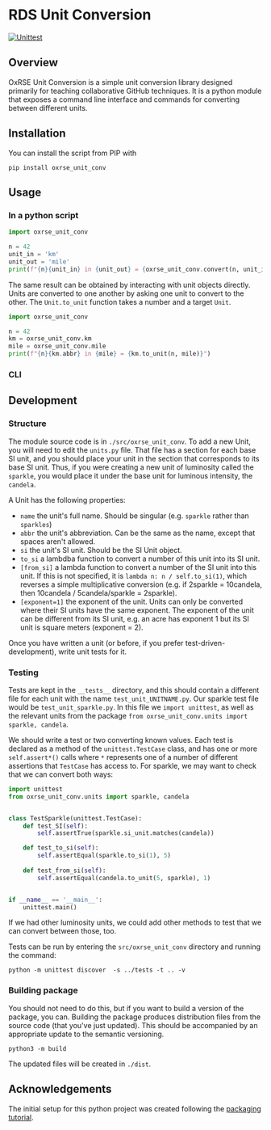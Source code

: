 # RDS Unit Conversion

[![Unittest](https://github.com/OxfordRSE/oxrse_unit_conv/actions/workflows/unittest.yml/badge.svg)](https://github.com/OxfordRSE/oxrse_unit_conv/actions/workflows/unittest.yml)

## Overview

OxRSE Unit Conversion is a simple unit conversion library designed primarily for teaching collaborative GitHub
techniques. It is a python module that exposes a command line interface and commands for converting between
different units.

## Installation

You can install the script from PIP with
```shell
pip install oxrse_unit_conv
```

## Usage

### In a python script

```python
import oxrse_unit_conv

n = 42
unit_in = 'km'
unit_out = 'mile'
print(f"{n}{unit_in} in {unit_out} = {oxrse_unit_conv.convert(n, unit_in, unit_out)}")
```

The same result can be obtained by interacting with unit objects directly.
Units are converted to one another by asking one unit to convert to the other.
The `Unit.to_unit` function takes a number and a target `Unit`.

```python
import oxrse_unit_conv

n = 42
km = oxrse_unit_conv.km
mile = oxrse_unit_conv.mile
print(f"{n}{km.abbr} in {mile} = {km.to_unit(n, mile)}")
```

### CLI

## Development

### Structure

The module source code is in `./src/oxrse_unit_conv`. 
To add a new Unit, you will need to edit the `units.py` file.
That file has a section for each base SI unit, and you should place your unit in the section that corresponds
to its base SI unit. 
Thus, if you were creating a new unit of luminosity called the `sparkle`, 
you would place it under the base unit for luminous intensity, the `candela`.

A Unit has the following properties:
* `name` the unit's full name. Should be singular (e.g. `sparkle` rather than `sparkles`)
* `abbr` the unit's abbreviation. Can be the same as the name, except that spaces aren't allowed.
* `si` the unit's SI unit. Should be the SI Unit object.
* `to_si` a lambdba function to convert a number of this unit into its SI unit.
* `[from_si]` a lambda function to convert a number of the SI unit into this unit.
  If this is not specified, it is `lambda n: n / self.to_si(1)`, which reverses a simple multiplicative conversion
  (e.g. if 2sparkle = 10candela, then 10candela / 5candela/sparkle = 2sparkle).
* `[exponent=1]` the exponent of the unit. Units can only be converted where their SI units have the same exponent.
  The exponent of the unit can be different from its SI unit, 
  e.g. an acre has exponent 1 but its SI unit is square meters (exponent = 2).

Once you have written a unit (or before, if you prefer test-driven-development), write unit tests for it.

### Testing

Tests are kept in the `__tests__` directory, and this should contain a different file for each unit
with the name `test_unit_UNITNAME.py`. 
Our sparkle test file would be `test_unit_sparkle.py`.
In this file we `import unittest`, as well as the relevant units from the package 
`from oxrse_unit_conv.units import sparkle, candela`.

We should write a test or two converting known values. 
Each test is declared as a method of the `unittest.TestCase` class, and has one or more `self.assert*()` calls
where `*` represents one of a number of different assertions that `TestCase` has access to. 
For sparkle, we may want to check that we can convert both ways:

```python
import unittest
from oxrse_unit_conv.units import sparkle, candela


class TestSparkle(unittest.TestCase):
    def test_SI(self):
        self.assertTrue(sparkle.si_unit.matches(candela))

    def test_to_si(self):
        self.assertEqual(sparkle.to_si(1), 5)
    
    def test_from_si(self):
        self.assertEqual(candela.to_unit(5, sparkle), 1)


if __name__ == '__main__':
    unittest.main()
```

If we had other luminosity units, we could add other methods to test that we can convert between those, too.

Tests can be run by entering the `src/oxrse_unit_conv` directory and running the command:
```shell
python -m unittest discover  -s ../tests -t .. -v
```

### Building package

You should not need to do this, but if you want to build a version of the package, you can.
Building the package produces distribution files from the source code (that you've just updated).
This should be accompanied by an appropriate update to the semantic versioning.

```shell
python3 -m build
```

The updated files will be created in `./dist`.

## Acknowledgements

The initial setup for this python project was created following the 
[packaging tutorial](https://packaging.python.org/en/latest/tutorials/packaging-projects/).
